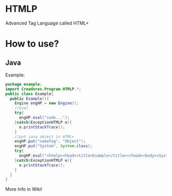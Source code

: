 # HTMLP
Advanced Tag Language called HTML+

# How to use?
## Java
Example:

```java
package example;
import Creadores.Program.HTMLP.*;
public class Example{
  public Example(){
    Engine engHP = new Engine();
    //eval
    try{
      engHP.eval("code...");
    }catch(ExceptionHTMLP e){
      e.printStackTrace();
    }
    //put java object in HTML+
    engHP.put("nameTag", "Object");
    engHP.put("System", System.class);
    try{
      engHP.eval("<htmlp><head><title>Example</title></head><body><System isDiv json='out.println' args='`Hello World`'/></body></htmlp>");
    }catch(ExceptionHTMLP e){
      e.printStackTrace();
    }
  }
}
```
More Info in Wiki!
